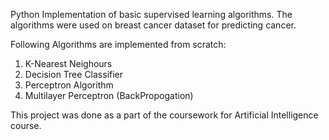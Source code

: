Python Implementation of basic supervised learning algorithms. 
The algorithms were used on breast cancer dataset for predicting cancer.

Following Algorithms are implemented from scratch:
  1) K-Nearest Neighours
  2) Decision Tree Classifier
  3) Perceptron Algorithm
  4) Multilayer Perceptron (BackPropogation)

This project was done as a part of the coursework for Artificial Intelligence course.

